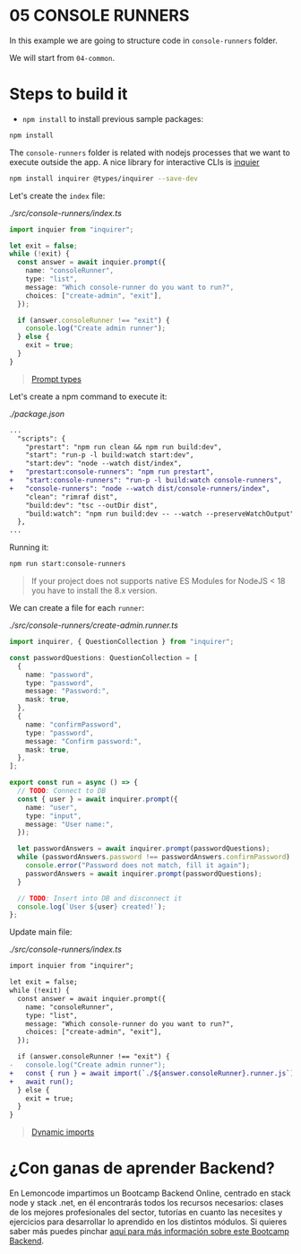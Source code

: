 # 05 CONSOLE RUNNERS

In this example we are going to structure code in `console-runners` folder.

We will start from `04-common`.

# Steps to build it

- `npm install` to install previous sample packages:

```bash
npm install

```

The `console-runners` folder is related with nodejs processes that we want to execute outside the app. A nice library for interactive CLIs is [inquier](https://github.com/SBoudrias/Inquirer.js/)

```bash
npm install inquirer @types/inquirer --save-dev
```

Let's create the `index` file:

_./src/console-runners/index.ts_

```typescript
import inquier from "inquirer";

let exit = false;
while (!exit) {
  const answer = await inquier.prompt({
    name: "consoleRunner",
    type: "list",
    message: "Which console-runner do you want to run?",
    choices: ["create-admin", "exit"],
  });

  if (answer.consoleRunner !== "exit") {
    console.log("Create admin runner");
  } else {
    exit = true;
  }
}

```

> [Prompt types](https://github.com/SBoudrias/Inquirer.js/#prompt-types)

Let's create a npm command to execute it:

_./package.json_

```diff
...
  "scripts": {
    "prestart": "npm run clean && npm run build:dev",
    "start": "run-p -l build:watch start:dev",
    "start:dev": "node --watch dist/index",
+   "prestart:console-runners": "npm run prestart",
+   "start:console-runners": "run-p -l build:watch console-runners",
+   "console-runners": "node --watch dist/console-runners/index",
    "clean": "rimraf dist",
    "build:dev": "tsc --outDir dist",
    "build:watch": "npm run build:dev -- --watch --preserveWatchOutput"
  },
...
```

Running it:

```bash
npm run start:console-runners
```

> If your project does not supports native ES Modules for NodeJS < 18 you have to  install the 8.x version.

We can create a file for each `runner`:

_./src/console-runners/create-admin.runner.ts_

```typescript
import inquirer, { QuestionCollection } from "inquirer";

const passwordQuestions: QuestionCollection = [
  {
    name: "password",
    type: "password",
    message: "Password:",
    mask: true,
  },
  {
    name: "confirmPassword",
    type: "password",
    message: "Confirm password:",
    mask: true,
  },
];

export const run = async () => {
  // TODO: Connect to DB
  const { user } = await inquirer.prompt({
    name: "user",
    type: "input",
    message: "User name:",
  });

  let passwordAnswers = await inquirer.prompt(passwordQuestions);
  while (passwordAnswers.password !== passwordAnswers.confirmPassword) {
    console.error("Password does not match, fill it again");
    passwordAnswers = await inquirer.prompt(passwordQuestions);
  }

  // TODO: Insert into DB and disconnect it
  console.log(`User ${user} created!`);
};

```

Update main file:

_./src/console-runners/index.ts_

```diff
import inquier from "inquirer";

let exit = false;
while (!exit) {
  const answer = await inquier.prompt({
    name: "consoleRunner",
    type: "list",
    message: "Which console-runner do you want to run?",
    choices: ["create-admin", "exit"],
  });

  if (answer.consoleRunner !== "exit") {
-   console.log("Create admin runner");
+   const { run } = await import(`./${answer.consoleRunner}.runner.js`);
+   await run();
  } else {
    exit = true;
  }
}

```

> [Dynamic imports](https://developer.mozilla.org/en-US/docs/Web/JavaScript/Reference/Operators/import)

# ¿Con ganas de aprender Backend?

En Lemoncode impartimos un Bootcamp Backend Online, centrado en stack node y stack .net, en él encontrarás todos los recursos necesarios: clases de los mejores profesionales del sector, tutorías en cuanto las necesites y ejercicios para desarrollar lo aprendido en los distintos módulos. Si quieres saber más puedes pinchar [aquí para más información sobre este Bootcamp Backend](https://lemoncode.net/bootcamp-backend#bootcamp-backend/banner).
